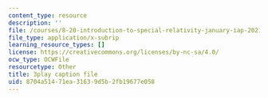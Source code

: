 ```yaml
---
content_type: resource
description: ''
file: /courses/8-20-introduction-to-special-relativity-january-iap-2021/8704a51471ea31639d5b2fb19677e058_4U9B9YgEqe4.srt
file_type: application/x-subrip
learning_resource_types: []
license: https://creativecommons.org/licenses/by-nc-sa/4.0/
ocw_type: OCWFile
resourcetype: Other
title: 3play caption file
uid: 8704a514-71ea-3163-9d5b-2fb19677e058
---
```

